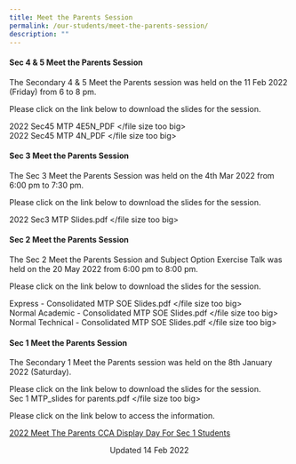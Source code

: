 ```yaml
---
title: Meet the Parents Session
permalink: /our-students/meet-the-parents-session/
description: ""
---
```


#### Sec 4 & 5 Meet the Parents Session 
The Secondary 4 & 5 Meet the Parents session was held on the 11 Feb 2022 (Friday) from 6 to 8 pm.  
  
Please click on the link below to download the slides for the session.  
  
2022 Sec45 MTP 4E5N\_PDF </file size too big> <br> 
2022 Sec45 MTP 4N\_PDF </file size too big>

#### Sec 3 Meet the Parents Session   
The Sec 3 Meet the Parents Session was held on the 4th Mar 2022 from 6:00 pm to 7:30 pm.  
  
Please click on the link below to download the slides for the session.  
  
2022 Sec3 MTP Slides.pdf </file size too big>
  
#### Sec 2 Meet the Parents Session  
  
The Sec 2 Meet the Parents Session and Subject Option Exercise Talk was held on the 20 May 2022 from 6:00 pm to 8:00 pm.  
  
Please click on the link below to download the slides for the session.  
  
Express - Consolidated MTP SOE Slides.pdf </file size too big> <Br> 
Normal Academic - Consolidated MTP SOE Slides.pdf </file size too big> <br> 
Normal Technical - Consolidated MTP SOE Slides.pdf </file size too big>
  
#### Sec 1 Meet the Parents Session  
  
The Secondary 1 Meet the Parents session was held on the 8th January 2022 (Saturday).  
  
Please click on the link below to download the slides for the session.  
Sec 1 MTP\_slides for parents.pdf </file size too big> 
  
Please click on the link below to access the information.  
  
[2022 Meet The Parents CCA Display Day For Sec 1 Students](/files/2022%20Meet%20The%20Parents%20%20CCA%20Display%20Day%20For%20Sec%201%20Students.pdf)

<center> Updated 14 Feb 2022 </center>